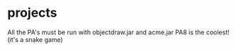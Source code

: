 # projects
All the PA's must be run with objectdraw.jar and acme.jar
PA8 is the coolest! (it's a snake game)
